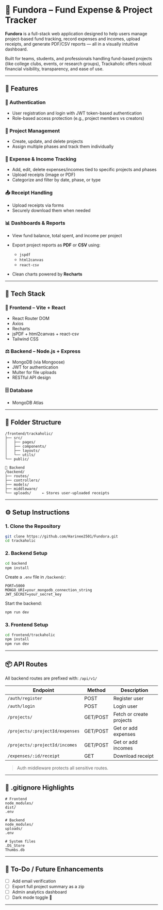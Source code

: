 # 💾 Fundora – Fund Expense & Project Tracker

**Fundora** is a full-stack web application designed to help users manage project-based fund tracking, record expenses and incomes, upload receipts, and generate PDF/CSV reports — all in a visually intuitive dashboard.

Built for teams, students, and professionals handling fund-based projects (like college clubs, events, or research groups), Trackaholic offers robust financial visibility, transparency, and ease of use.

---

## 🚀 Features

### 🔐 Authentication

* User registration and login with JWT token-based authentication
* Role-based access protection (e.g., project members vs creators)

### 📁 Project Management

* Create, update, and delete projects
* Assign multiple phases and track them individually

### 💸 Expense & Income Tracking

* Add, edit, delete expenses/incomes tied to specific projects and phases
* Upload receipts (image or PDF)
* Categorize and filter by date, phase, or type

### 📤 Receipt Handling

* Upload receipts via forms
* Securely download them when needed

### 📊 Dashboards & Reports

* View fund balance, total spent, and income per project
* Export project reports as **PDF** or **CSV** using:

  * `jspdf`
  * `html2canvas`
  * `react-csv`
* Clean charts powered by **Recharts**

---

## 🧱 Tech Stack

### 💽 Frontend – Vite + React

* React Router DOM
* Axios
* Recharts
* jsPDF + html2canvas + react-csv
* Tailwind CSS

### ⚖️ Backend – Node.js + Express

* MongoDB (via Mongoose)
* JWT for authentication
* Multer for file uploads
* RESTful API design

### 🗄️ Database

* MongoDB Atlas

---

## 📂 Folder Structure

```
/frontend/trackaholic/
├── src/
│   ├── pages/
│   ├── components/
│   ├── layouts/
│   └── utils/
└── public/

📆 Backend
/backend/
├── routes/
├── controllers/
├── models/
├── middleware/
└── uploads/     ← Stores user-uploaded receipts
```

---

## ⚙️ Setup Instructions

### 1. Clone the Repository

```bash
git clone https://github.com/Harinee2501/Fundora.git
cd trackaholic
```

### 2. Backend Setup

```bash
cd backend
npm install
```

Create a `.env` file in `/backend/`:

```env
PORT=5000
MONGO_URI=your_mongodb_connection_string
JWT_SECRET=your_secret_key
```

Start the backend:

```bash
npm run dev
```

### 3. Frontend Setup

```bash
cd frontend/trackaholic
npm install
npm run dev
```

---

## 📦 API Routes

All backend routes are prefixed with: `/api/v1/`

| Endpoint                        | Method   | Description              |
| ------------------------------- | -------- | ------------------------ |
| `/auth/register`                | POST     | Register user            |
| `/auth/login`                   | POST     | Login user               |
| `/projects/`                    | GET/POST | Fetch or create projects |
| `/projects/:projectId/expenses` | GET/POST | Get or add expenses      |
| `/projects/:projectId/incomes`  | GET/POST | Get or add incomes       |
| `/expenses/:id/receipt`         | GET      | Download receipt         |

> Auth middleware protects all sensitive routes.

---

## 📌 .gitignore Highlights

```gitignore
# Frontend
node_modules/
dist/
.env

# Backend
node_modules/
uploads/
.env

# System files
.DS_Store
Thumbs.db
```

---

## 📌 To-Do / Future Enhancements

* [ ] Add email verification
* [ ] Export full project summary as a zip
* [ ] Admin analytics dashboard
* [ ] Dark mode toggle 🌙

---
